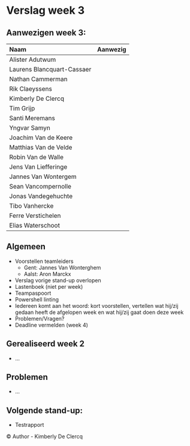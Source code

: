 # Verslag week 3

## Aanwezigen week 3:
| Naam            | Aanwezig | 
| :---               | :---     | 
| Alister Adutwum |         |
| Laurens Blancquart-Cassaer |        | 
| Nathan Cammerman |         | 
| Rik Claeyssens |       | 
| Kimberly De Clercq |        | 
| Tim Grijp |         | 
| Santi Meremans |        | 
| Yngvar Samyn |         | 
| Joachim Van de Keere |         | 
| Matthias Van de Velde |         | 
| Robin Van de Walle |         | 
| Jens Van Liefferinge |         | 
| Jannes Van Wontergem |         |
| Sean Vancompernolle |         | 
| Jonas Vandegehuchte |         | 
| Tibo Vanhercke |        | 
| Ferre Verstichelen|         | 
| Elias Waterschoot |         |

## Algemeen
  - Voorstellen teamleiders 
    - Gent: Jannes Van Wonterghem
    - Aalst: Aron Marckx
  - Verslag vorige stand-up overlopen
  - Lastenboek (niet per week)
  - Teampaspoort
  - Powershell linting
  - Iedereen komt aan het woord: kort voorstellen, vertellen wat hij/zij gedaan heeft de afgelopen week en wat hij/zij gaat doen deze week
  - Problemen/Vragen?
  - Deadline vermelden (week 4)
   
## Gerealiseerd week 2
* ...

## Problemen
* ...
 
## Volgende stand-up:
  - Testrapport

© Author - Kimberly De Clercq 
